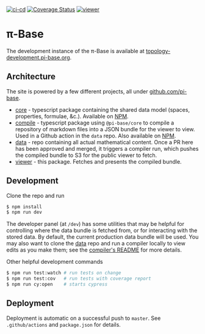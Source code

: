 [![ci-cd](https://github.com/pi-base/viewer/workflows/ci-cd/badge.svg)](https://github.com/pi-base/viewer/actions?query=branch%3Amaster)
[![Coverage Status](https://coveralls.io/repos/github/pi-base/viewer/badge.svg?branch=master)](https://coveralls.io/github/pi-base/viewer?branch=master)
[![viewer](https://img.shields.io/endpoint?url=https://dashboard.cypress.io/badge/simple/7u7evp&style=flat&logo=cypress)](https://dashboard.cypress.io/projects/7u7evp/runs)

# π-Base

The development instance of the π-Base is available at [topology-development.pi-base.org](https://topology-development.pi-base.org).

## Architecture

The site is powered by a few different projects, all under [github.com/pi-base](https://github.com/pi-base).

- [core](https://github.com/pi-base/core) - typescript package containing the shared data model (spaces, properties, formulae, &c.). Available on [NPM](https://www.npmjs.com/package/@pi-base/core).
- [compile](https://github.com/pi-base/compile) - typescript package using `@pi-base/core` to compile a repository of markdown files into a JSON bundle for the viewer to view. Used in a Github action in the `data` repo. Also available on [NPM](https://www.npmjs.com/package/@pi-base/compile).
- [data](https://github.com/pi-base/data) - repo containing all actual mathematical content. Once a PR here has been approved and merged, it triggers a compiler run, which pushes the compiled bundle to S3 for the public viewer to fetch.
- [viewer](https://github.com/pi-base/viewer) - this package. Fetches and presents the compiled bundle.

## Development

Clone the repo and run

```bash
$ npm install
$ npm run dev
```

The developer panel (at `/dev`) has some utilities that may be helpful for controlling where the data bundle is fetched from, or for interacting with the stored data. By default, the current production data bundle will be used. You may also want to clone the [data](https://github.com/pi-base/data) repo and run a compiler locally to view edits as you make them; see the [compiler's README](https://github.com/pi-base/compile) for more details.

Other helpful development commands

```bash
$ npm run test:watch # run tests on change
$ npm run test:cov   # run tests with coverage report
$ npm run cy:open    # starts cypress
```

## Deployment

Deployment is automatic on a successful push to `master`. See `.github/actions` and `package.json` for details.

